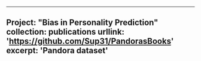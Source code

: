 
---
Project: "Bias in Personality Prediction"
collection: publications
urllink: 'https://github.com/Sup31/PandorasBooks'
excerpt: 'Pandora dataset'
---
